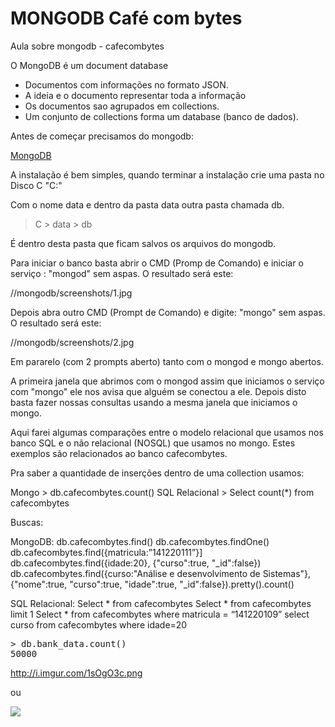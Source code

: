 ﻿# MONGODB Café com bytes
Aula sobre mongodb - cafecombytes

O MongoDB é um document database 

* Documentos com informações no formato JSON. 
* A ideia e o documento representar toda a informação
* Os documentos sao agrupados em collections.
* Um conjunto de collections forma um database (banco de dados).

Antes de começar precisamos do mongodb:

<a href="https://www.mongodb.com/">MongoDB</a>

A instalação é bem simples, quando terminar a instalação crie uma pasta no Disco C "C:\" 

Com o nome data e dentro da pasta data outra pasta chamada db.
> C > data > db

É dentro desta pasta que ficam salvos os arquivos do mongodb.

Para iniciar o banco basta abrir o CMD (Promp de Comando) e iniciar o serviço : "mongod" sem aspas.
O resultado será este:

 //mongodb/screenshots/1.jpg
 
 

Depois abra outro CMD (Prompt de Comando) e digite: "mongo" sem aspas.
O resultado será este:

 //mongodb/screenshots/2.jpg

Em pararelo (com 2 prompts aberto) tanto com o mongod e mongo abertos.

A primeira janela que abrimos com o mongod assim que iniciamos o serviço com "mongo" ele nos avisa que alguém se conectou a ele.
Depois disto basta fazer nossas consultas usando a mesma janela que iniciamos o mongo.

Aqui farei algumas comparações entre o modelo relacional que usamos nos banco SQL e o não relacional (NOSQL) que usamos no mongo. Estes exemplos são relacionados ao banco cafecombytes.

Pra saber a quantidade de inserções dentro de uma collection usamos:

Mongo > db.cafecombytes.count() 
SQL Relacional > Select count(*) from cafecombytes

Buscas:

MongoDB:
db.cafecombytes.find()
db.cafecombytes.findOne()
db.cafecombytes.find({matricula:”141220111”}]
db.cafecombytes.find({idade:20}, {"curso":true, "_id":false})
db.cafecombytes.find({curso:"Análise e desenvolvimento de Sistemas"}, {"nome":true, "curso":true, "idade":true, "_id":false}).pretty().count()

SQL Relacional:
Select * from cafecombytes
Select * from cafecombytes limit 1
Select * from cafecombytes where matricula = “141220109”
select curso from cafecombytes where idade=20


<div class="highlight highlight-source-shell"><pre><span class="pl-k">&gt;</span> <span class="pl-en">db.bank_data.count</span>()
50000</pre></div>


http://i.imgur.com/1sOgO3c.png

ou

<img src=http://i.imgur.com/1sOgO3c.png>




